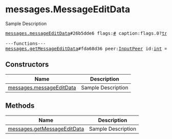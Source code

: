 # messages.MessageEditData

Sample Description

<pre>
<a href="../constructor/messages.messageEditData.md">messages.messageEditData</a>#26b5dde6 flags:<a href="../type/#.md">#</a> caption:flags.0?<a href="../type/true.md">true</a> = <a href="../type/messages.MessageEditData.md">messages.MessageEditData</a>;

---functions---
<a href="../method/messages.getMessageEditData.md">messages.getMessageEditData</a>#fda68d36 peer:<a href="../type/InputPeer.md">InputPeer</a> id:<a href="../type/int.md">int</a> = <a href="../type/messages.MessageEditData.md">messages.MessageEditData</a>;
</pre>

## Constructors

| Name | Description |
|------|-------------|
| [messages.messageEditData](../constructor/messages.messageEditData.md) | Sample Description |

## Methods

| Name | Description |
|------|-------------|
| [messages.getMessageEditData](../method/messages.getMessageEditData.md) | Sample Description |
